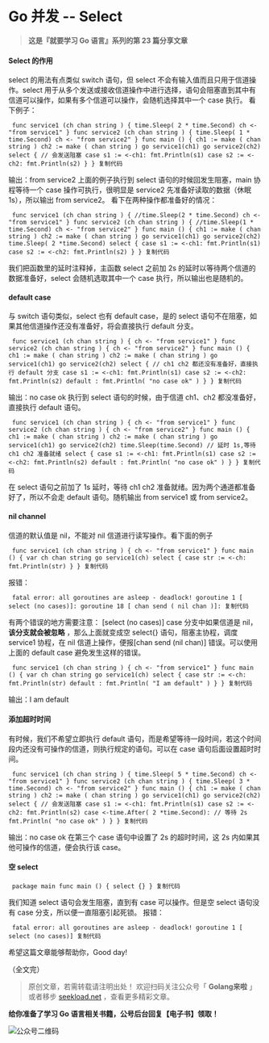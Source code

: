 # Go 并发 -- Select #

> 
> 
> 
> **这是『就要学习 Go 语言』系列的第 23 篇分享文章**
> 
> 

#### Select 的作用 ####

select 的用法有点类似 switch 语句，但 select 不会有输入值而且只用于信道操作。select 用于从多个发送或接收信道操作中进行选择，语句会阻塞直到其中有信道可以操作，如果有多个信道可以操作，会随机选择其中一个 case 执行。 看下例子：

` func service1 (ch chan string ) { time.Sleep( 2 * time.Second) ch <- "from service1" } func service2 (ch chan string ) { time.Sleep( 1 * time.Second) ch <- "from service2" } func main () { ch1 := make ( chan string ) ch2 := make ( chan string ) go service1(ch1) go service2(ch2) select { // 会发送阻塞 case s1 := <-ch1: fmt.Println(s1) case s2 := <-ch2: fmt.Println(s2) } } 复制代码`

输出：from service2 上面的例子执行到 select 语句的时候回发生阻塞，main 协程等待一个 case 操作可执行，很明显是 service2 先准备好读取的数据（休眠 1s），所以输出 from service2。 看下在两种操作都准备好的情况：

` func service1 (ch chan string ) { //time.Sleep(2 * time.Second) ch <- "from service1" } func service2 (ch chan string ) { //time.Sleep(1 * time.Second) ch <- "from service2" } func main () { ch1 := make ( chan string ) ch2 := make ( chan string ) go service1(ch1) go service2(ch2) time.Sleep( 2 *time.Second) select { case s1 := <-ch1: fmt.Println(s1) case s2 := <-ch2: fmt.Println(s2) } } 复制代码`

我们把函数里的延时注释掉，主函数 select 之前加 2s 的延时以等待两个信道的数据准备好，select 会随机选取其中一个 case 执行，所以输出也是随机的。

#### default case ####

与 switch 语句类似，select 也有 default case，是的 select 语句不在阻塞，如果其他信道操作还没有准备好，将会直接执行 default 分支。

` func service1 (ch chan string ) { ch <- "from service1" } func service2 (ch chan string ) { ch <- "from service2" } func main () { ch1 := make ( chan string ) ch2 := make ( chan string ) go service1(ch1) go service2(ch2) select { // ch1 ch2 都还没有准备好，直接执行 default 分支 case s1 := <-ch1: fmt.Println(s1) case s2 := <-ch2: fmt.Println(s2) default : fmt.Println( "no case ok" ) } } 复制代码`

输出：no case ok 执行到 select 语句的时候，由于信道 ch1、ch2 都没准备好，直接执行 default 语句。

` func service1 (ch chan string ) { ch <- "from service1" } func service2 (ch chan string ) { ch <- "from service2" } func main () { ch1 := make ( chan string ) ch2 := make ( chan string ) go service1(ch1) go service2(ch2) time.Sleep(time.Second) // 延时 1s,等待 ch1 ch2 准备就绪 select { case s1 := <-ch1: fmt.Println(s1) case s2 := <-ch2: fmt.Println(s2) default : fmt.Println( "no case ok" ) } } 复制代码`

在 select 语句之前加了 1s 延时，等待 ch1 ch2 准备就绪。因为两个通道都准备好了，所以不会走 default 语句。随机输出 from service1 或 from service2。

#### nil channel ####

信道的默认值是 nil，不能对 nil 信道进行读写操作。看下面的例子

` func service1 (ch chan string ) { ch <- "from service1" } func main () { var ch chan string go service1(ch) select { case str := <-ch: fmt.Println(str) } } 复制代码`

报错：

` fatal error: all goroutines are asleep - deadlock! goroutine 1 [ select (no cases)]: goroutine 18 [ chan send ( nil chan )]: 复制代码`

有两个错误的地方需要注意： [select (no cases)] case 分支中如果信道是 nil， **该分支就会被忽略** ，那么上面就变成空 select{} 语句，阻塞主协程，调度 service1 协程，在 nil 信道上操作，便报[chan send (nil chan)] 错误。可以使用上面的 default case 避免发生这样的错误。

` func service1 (ch chan string ) { ch <- "from service1" } func main () { var ch chan string go service1(ch) select { case str := <-ch: fmt.Println(str) default : fmt.Println( "I am default" ) } } 复制代码`

输出：I am default

#### 添加超时时间 ####

有时候，我们不希望立即执行 default 语句，而是希望等待一段时间，若这个时间段内还没有可操作的信道，则执行规定的语句。可以在 case 语句后面设置超时时间。

` func service1 (ch chan string ) { time.Sleep( 5 * time.Second) ch <- "from service1" } func service2 (ch chan string ) { time.Sleep( 3 * time.Second) ch <- "from service2" } func main () { ch1 := make ( chan string ) ch2 := make ( chan string ) go service1(ch1) go service2(ch2) select { // 会发送阻塞 case s1 := <-ch1: fmt.Println(s1) case s2 := <-ch2: fmt.Println(s2) case <-time.After( 2 *time.Second): // 等待 2s fmt.Println( "no case ok" ) } } 复制代码`

输出：no case ok 在第三个 case 语句中设置了 2s 的超时时间，这 2s 内如果其他可操作的信道，便会执行该 case。

#### 空 select ####

` package main func main () { select {} } 复制代码`

我们知道 select 语句会发生阻塞，直到有 case 可以操作。但是空 select 语句没有 case 分支，所以便一直阻塞引起死锁。 报错：

` fatal error: all goroutines are asleep - deadlock! goroutine 1 [ select (no cases)] 复制代码`

希望这篇文章能够帮助你，Good day!

（全文完）
> 
> 
> 
> 原创文章，若需转载请注明出处！
> 欢迎扫码关注公众号「 **Golang来啦** 」或者移步 [seekload.net](
> https://link.juejin.im?target=https%3A%2F%2Fseekload.net ) ，查看更多精彩文章。
> 
> 

**给你准备了学习 Go 语言相关书籍，公号后台回复【电子书】领取！**

![公众号二维码](https://user-gold-cdn.xitu.io/2019/3/27/169be4a300f56486?imageView2/0/w/1280/h/960/ignore-error/1)